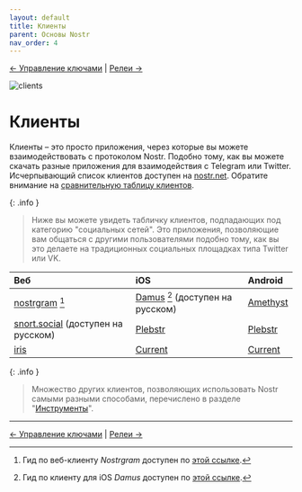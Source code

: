 ```yaml
---
layout: default
title: Клиенты
parent: Основы Nostr
nav_order: 4
---
```


[← Управление ключами](https://nostr.21ideas.org/docs/basics/keys_management.html) | [Релеи →](https://nostr.21ideas.org/docs/basics/explorers.html)

![clients](https://cdn.discordapp.com/attachments/1082203170979205172/1082238998510059540/Tony_HODLer_Blueprint_of_numerous_apps_icons_Leonardo_Da_Vinci__5868fb9f-870c-4663-88de-21b64aa6425a.png)

# Клиенты
Клиенты – это просто приложения, через которые вы можете взаимодействовать с протоколом Nostr. Подобно тому, как вы можете скачать разные приложения для взаимодействия с Telegram или Twitter. Исчерпывающий список клиентов доступен на [nostr.net](https://nostr.net#clients). Обратите внимание на [сравнительную таблицу клиентов](https://github.com/vishalxl/Nostr-Clients-Features-List#nostr-client-feature-list).

{: .info }
> Ниже вы можете увидеть табличку клиентов, подпадающих под категорию "социальных сетей". Это  приложения, позволяющие вам общаться с другими пользователями подобно тому, как вы это делаете на традиционных социальных площадках типа Twitter или VK.

| Веб        | iOS          | Android |
|:-------------|:------------------|:------|
| [nostrgram](https://nostrgram.co/) [^1] | [Damus](https://damus.io/) [^2] (доступен на русском) | [Amethyst](https://play.google.com/store/apps/details?id=com.vitorpamplona.amethyst&hl=en)  |
| [snort.social](https://snort.social/) (доступен на русском) | [Plebstr](https://plebstr.com/) | [Plebstr](https://plebstr.com/)  |
| [iris](https://iris.to/) | [Current](https://app.getcurrent.io/) | [Current](https://app.getcurrent.io/) |

{: .info }
> Множество других клиентов, позволяющих использовать Nostr самыми разными способами, перечислено в разделе "[Инструменты](https://nostr.21ideas.org/docs/basics/tools.html)".

***

[^1]: Гид по веб-клиенту *Nostrgram* доступен по [этой ссылке](https://nostr.21ideas.org/docs/guides/Nostrgram.html). 

[^2]: Гид по клиенту для iOS *Damus* доступен по [этой ссылке](https://nostr.21ideas.org/docs/guides/damus.html).

[← Управление ключами](https://nostr.21ideas.org/docs/basics/keys_management.html) | [Релеи →](https://nostr.21ideas.org/docs/basics/explorers.html)
